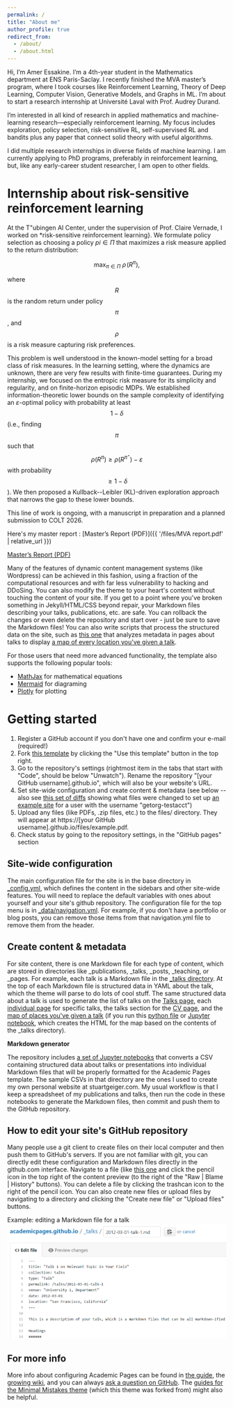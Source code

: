 ```yaml
---
permalink: /
title: "About me"
author_profile: true
redirect_from: 
  - /about/
  - /about.html
---
```



Hi, I’m Amer Essakine. I’m a 4th-year student in the Mathematics department at ENS Paris-Saclay. I recently finished the MVA master’s program, where I took courses like Reinforcement Learning, Theory of Deep Learning, Computer Vision, Generative Models, and Graphs in ML. I’m about to start a research internship at Université Laval with Prof. Audrey Durand.

I’m interested in all kind of research in applied mathematics and machine-learning research—especially reinforcement learning. My focus includes exploration, policy selection, risk-sensitive RL, self-supervised RL and bandits plus any paper that connect solid theory with useful algorithms.

I did multiple research internships in diverse fields of machine learning. I am currently applying to PhD programs, preferably in reinforcement learning, but, like any early-career student researcher, I am open to other fields.


Internship about risk-sensitive reinforcement learning
======
At the T"ubingen AI Center, under the supervision of Prof. Claire Vernade, I worked on *risk-sensitive reinforcement learning}. We formulate policy selection as choosing a policy $pi \in \Pi$ that maximizes a risk measure applied to the return distribution:

$$
  \max_{\pi \in \Pi}\ \rho\!\left(R^{\pi}\right),
$$

where $$R$$ is the random return under policy $$\pi$$, and $$\rho$$ is a risk measure capturing risk preferences.

This problem is well understood in the known-model setting for a broad class of risk measures. In the learning setting, where the dynamics are unknown, there are very few results with finite-time guarantees. During my internship, we focused on the entropic risk measure for its simplicity and regularity, and on finite-horizon episodic MDPs. We established information-theoretic lower bounds on the sample complexity of identifying an $\varepsilon$-optimal policy with probability at least $$1-\delta$$ (i.e., finding $$\pi$$ such that $$\rho(R^\pi) \ge \rho(R^{\pi^\star}) - \varepsilon$$ with probability $$\ge 1-\delta$$). We then proposed a Kullback--Leibler (KL)-driven exploration approach that narrows the gap to these lower bounds.

This line of work is ongoing, with a manuscript in preparation and a planned submission to COLT 2026.

Here's my master report : [Master’s Report (PDF)]({{ '/files/MVA report.pdf' | relative_url }})

<a href="{{ '/files/MVA report.pdf' | relative_url }}" target="_blank" rel="noopener">
  Master’s Report (PDF)
</a>


Many of the features of dynamic content management systems (like Wordpress) can be achieved in this fashion, using a fraction of the computational resources and with far less vulnerability to hacking and DDoSing. You can also modify the theme to your heart's content without touching the content of your site. If you get to a point where you've broken something in Jekyll/HTML/CSS beyond repair, your Markdown files describing your talks, publications, etc. are safe. You can rollback the changes or even delete the repository and start over - just be sure to save the Markdown files! You can also write scripts that process the structured data on the site, such as [this one](https://github.com/academicpages/academicpages.github.io/blob/master/talkmap.ipynb) that analyzes metadata in pages about talks to display [a map of every location you've given a talk](https://academicpages.github.io/talkmap.html).

For those users that need more advanced functionality, the template also supports the following popular tools:
- [MathJax](https://www.mathjax.org/) for mathematical equations
- [Mermaid](https://mermaid.js.org/) for diagraming
- [Plotly](https://plotly.com/javascript/) for plotting

Getting started
======
1. Register a GitHub account if you don't have one and confirm your e-mail (required!)
1. Fork [this template](https://github.com/academicpages/academicpages.github.io) by clicking the "Use this template" button in the top right. 
1. Go to the repository's settings (rightmost item in the tabs that start with "Code", should be below "Unwatch"). Rename the repository "[your GitHub username].github.io", which will also be your website's URL.
1. Set site-wide configuration and create content & metadata (see below -- also see [this set of diffs](https://archive.is/3TPas) showing what files were changed to set up [an example site](https://getorg-testacct.github.io) for a user with the username "getorg-testacct")
1. Upload any files (like PDFs, .zip files, etc.) to the files/ directory. They will appear at https://[your GitHub username].github.io/files/example.pdf.  
1. Check status by going to the repository settings, in the "GitHub pages" section

Site-wide configuration
------
The main configuration file for the site is in the base directory in [_config.yml](https://github.com/academicpages/academicpages.github.io/blob/master/_config.yml), which defines the content in the sidebars and other site-wide features. You will need to replace the default variables with ones about yourself and your site's github repository. The configuration file for the top menu is in [_data/navigation.yml](https://github.com/academicpages/academicpages.github.io/blob/master/_data/navigation.yml). For example, if you don't have a portfolio or blog posts, you can remove those items from that navigation.yml file to remove them from the header. 

Create content & metadata
------
For site content, there is one Markdown file for each type of content, which are stored in directories like _publications, _talks, _posts, _teaching, or _pages. For example, each talk is a Markdown file in the [_talks directory](https://github.com/academicpages/academicpages.github.io/tree/master/_talks). At the top of each Markdown file is structured data in YAML about the talk, which the theme will parse to do lots of cool stuff. The same structured data about a talk is used to generate the list of talks on the [Talks page](https://academicpages.github.io/talks), each [individual page](https://academicpages.github.io/talks/2012-03-01-talk-1) for specific talks, the talks section for the [CV page](https://academicpages.github.io/cv), and the [map of places you've given a talk](https://academicpages.github.io/talkmap.html) (if you run this [python file](https://github.com/academicpages/academicpages.github.io/blob/master/talkmap.py) or [Jupyter notebook](https://github.com/academicpages/academicpages.github.io/blob/master/talkmap.ipynb), which creates the HTML for the map based on the contents of the _talks directory).

**Markdown generator**

The repository includes [a set of Jupyter notebooks](https://github.com/academicpages/academicpages.github.io/tree/master/markdown_generator
) that converts a CSV containing structured data about talks or presentations into individual Markdown files that will be properly formatted for the Academic Pages template. The sample CSVs in that directory are the ones I used to create my own personal website at stuartgeiger.com. My usual workflow is that I keep a spreadsheet of my publications and talks, then run the code in these notebooks to generate the Markdown files, then commit and push them to the GitHub repository.

How to edit your site's GitHub repository
------
Many people use a git client to create files on their local computer and then push them to GitHub's servers. If you are not familiar with git, you can directly edit these configuration and Markdown files directly in the github.com interface. Navigate to a file (like [this one](https://github.com/academicpages/academicpages.github.io/blob/master/_talks/2012-03-01-talk-1.md) and click the pencil icon in the top right of the content preview (to the right of the "Raw | Blame | History" buttons). You can delete a file by clicking the trashcan icon to the right of the pencil icon. You can also create new files or upload files by navigating to a directory and clicking the "Create new file" or "Upload files" buttons. 

Example: editing a Markdown file for a talk
![Editing a Markdown file for a talk](/images/editing-talk.png)

For more info
------
More info about configuring Academic Pages can be found in [the guide](https://academicpages.github.io/markdown/), the [growing wiki](https://github.com/academicpages/academicpages.github.io/wiki), and you can always [ask a question on GitHub](https://github.com/academicpages/academicpages.github.io/discussions). The [guides for the Minimal Mistakes theme](https://mmistakes.github.io/minimal-mistakes/docs/configuration/) (which this theme was forked from) might also be helpful.
